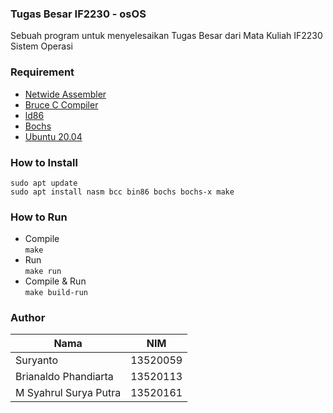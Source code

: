 ### Tugas Besar IF2230 - osOS
Sebuah program untuk menyelesaikan Tugas Besar dari Mata Kuliah IF2230 Sistem Operasi

### Requirement
- [Netwide Assembler](https://www.nasm.us/)
- [Bruce C Compiler](https://linux.die.net/man/1/bcc)
- [ld86](https://linux.die.net/man/1/ld86)
- [Bochs](http://bochs.sourceforge.net/)
- [Ubuntu 20.04](https://ubuntu.com/download/desktop)

### How to Install
``` 
sudo apt update
sudo apt install nasm bcc bin86 bochs bochs-x make
```

### How to Run
- Compile <br />
```make```
- Run <br />
```make run```
- Compile & Run <br />
```make build-run```

### Author
| Nama               | NIM         |
|--------------------|-------------|
| Suryanto              | 13520059 |
| Brianaldo Phandiarta  | 13520113 |
| M Syahrul Surya Putra | 13520161 |
